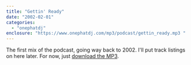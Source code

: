 ```yaml
---
title: "Gettin' Ready"
date: "2002-02-01"
categories: 
  - "onephatdj"
enclosure: "https://www.onephatdj.com/mp3/podcast/gettin_ready.mp3 "
---
```


The first mix of the podcast, going way back to 2002. I'll put track listings on here later. For now, just [download the MP3](https://www.onephatdj.com/mp3/podcast/gettin_ready.mp3).
